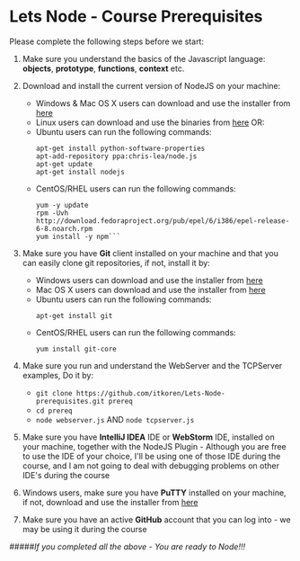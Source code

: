 Lets Node - Course Prerequisites
================================

Please complete the following steps before we start:

1. Make sure you understand the basics of the Javascript language: **objects**, **prototype**, **functions**, **context** etc.

2. Download and install the current version of NodeJS on your machine:
    * Windows & Mac OS X users can download and use the installer from [here](http://nodejs.org/download/ "Download NodeJS")
    * Linux users can download and use the binaries from [here](http://nodejs.org/download/ "Download NodeJS") OR:
    * Ubuntu users can run the following commands:
         ```
         apt-get install python-software-properties
         apt-add-repository ppa:chris-lea/node.js
         apt-get update
         apt-get install nodejs
         ```
    * CentOS/RHEL users can run the following commands:         
         ```
         yum -y update
         rpm -Uvh http://download.fedoraproject.org/pub/epel/6/i386/epel-release-6-8.noarch.rpm
         yum install -y npm```
         ```
         
3. Make sure you have **Git** client installed on your machine and that you can easily clone git repositories, if not, install it by:
    * Windows users can download and use the installer from [here](http://msysgit.github.com/ "Download Git")
    * Mac OS X users can download and use the installer from [here](http://sourceforge.net/projects/git-osx-installer/ "Download Git")
    * Ubuntu users can run the following commands:
         ```
         apt-get install git
         ```
    * CentOS/RHEL users can run the following commands:
         ```
         yum install git-core
         ```
         
4. Make sure you run and understand the WebServer and the TCPServer examples, Do it by:
    * ```git clone https://github.com/itkoren/Lets-Node-prerequisites.git prereq```
    * ```cd prereq```
    * ```node webserver.js``` AND ```node tcpserver.js```

5. Make sure you have **IntelliJ IDEA** IDE or **WebStorm** IDE, installed on your machine, together with the NodeJS Plugin - Although you are free to use the IDE of your choice, I'll be using one of those IDE during the course, and I am not going to deal with debugging problems on other IDE's during the course

6. Windows users, make sure you have **PuTTY** installed on your machine, if not, download and use the installer from [here](http://www.chiark.greenend.org.uk/~sgtatham/putty/download.html "Download PuTTY")
7. Make sure you have an active **GitHub** account that you can log into - we may be using it during the course

#####*If you completed all the above - You are ready to Node!!!*